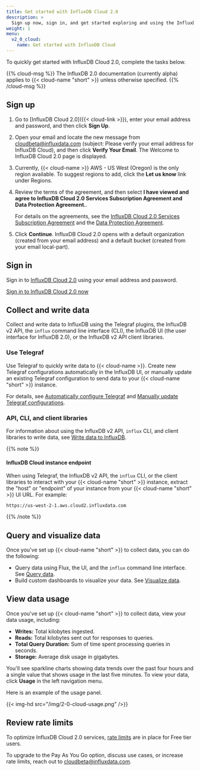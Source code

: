 ```yaml
---
title: Get started with InfluxDB Cloud 2.0
description: >
  Sign up now, sign in, and get started exploring and using the InfluxDB Cloud 2.0 time series platform.
weight: 1
menu:
  v2_0_cloud:
    name: Get started with InfluxDB Cloud
---
```


To quickly get started with InfluxDB Cloud 2.0, complete the tasks below. 

{{% cloud-msg %}}
The InfluxDB 2.0 documentation (currently alpha) applies to {{< cloud-name "short" >}} unless otherwise specified.
{{% /cloud-msg %}}

## Sign up

1. Go to [InfluxDB Cloud 2.0]({{< cloud-link >}}), enter your email address and password,
   and then click **Sign Up**.

2. Open your email and locate the new message from cloudbeta@influxdata.com (subject: Please verify your email address for InfluxDB Cloud),
   and then click **Verify Your Email**. The Welcome to InfluxDB Cloud 2.0 page is displayed.

3. Currently, {{< cloud-name >}} AWS - US West (Oregon) is the only region available.
   To suggest regions to add, click the **Let us know** link under Regions.

4. Review the terms of the  agreement, and then select
   **I have viewed and agree to InfluxDB Cloud 2.0 Services Subscription Agreement and Data Protection Agreement.**.

   For details on the agreements, see the [InfluxDB Cloud 2.0 Services Subscription Agreement](www.influxdata.com/legal/cloud-services-subscription-agreement) and the [Data Protection Agreement](https://www.influxdata.com/legal/data-processing-agreement/).

5. Click **Continue**. InfluxDB Cloud 2.0 opens with a default organization
   (created from your email address) and a default bucket (created from your email local-part).

## Sign in

Sign in to [InfluxDB Cloud 2.0](https://us-west-2-1.aws.cloud2.influxdata.com) using your email address and password.

<a class="btn" href="https://us-west-2-1.aws.cloud2.influxdata.com">Sign in to InfluxDB Cloud 2.0 now</a>

## Collect and write data

Collect and write data to InfluxDB using the Telegraf plugins, the InfluxDB v2 API, the `influx`
command line interface (CLI), the InfluxDB UI (the user interface for InfluxDB 2.0), or the InfluxDB v2 API client libraries.

### Use Telegraf

Use Telegraf to quickly write data to {{< cloud-name >}}.
Create new Telegraf configurations automatically in the InfluxDB UI, or manually update an
existing Telegraf configuration to send data to your {{< cloud-name "short" >}} instance.

For details, see [Automatically configure Telegraf](/v2.0/write-data/use-telegraf/auto-config/#create-a-telegraf-configuration)
and [Manually update Telegraf configurations](/v2.0/write-data/use-telegraf/manual-config/).

### API, CLI, and client libraries

For information about using the InfluxDB v2 API, `influx` CLI, and client libraries to write data,
see [Write data to InfluxDB](/v2.0/write-data/).

{{% note %}}

#### InfluxDB Cloud instance endpoint

When using Telegraf, the InfluxDB v2 API, the `influx` CLI, or the client libraries to interact with your {{< cloud-name "short" >}}
instance, extract the "host" or "endpoint" of your instance from your {{< cloud-name "short" >}} UI URL.
For example:

```
https://us-west-2-1.aws.cloud2.influxdata.com
```

{{% /note %}}

## Query and visualize data

Once you've set up {{< cloud-name "short" >}} to collect data, you can do the following:

- Query data using Flux, the UI, and the `influx` command line interface. See [Query data](/v2.0/query-data/).
- Build custom dashboards to visualize your data. See [Visualize data](/v2.0/visualize-data/).

## View data usage

Once you've set up {{< cloud-name "short" >}} to collect data, view your data usage, including:

- **Writes:** Total kilobytes ingested.
- **Reads:** Total kilobytes sent out for responses to queries.
- **Total Query Duration:** Sum of time spent processing queries in seconds.
- **Storage:** Average disk usage in gigabytes.

You'll see sparkline charts showing data trends over the past four hours and a single value that shows usage in the last five minutes.
To view your data, click **Usage** in the left navigation menu.

Here is an example of the usage panel.

{{< img-hd src="/img/2-0-cloud-usage.png" />}}

## Review rate limits

To optimize InfluxDB Cloud 2.0 services, [rate limits](/v2.0/cloud/rate-limits/) are in place for Free tier users.

To upgrade to the Pay As You Go option, discuss use cases, or increase rate limits,
reach out to <a href="mailto:cloudbeta@influxdata.com?subject={{< cloud-name >}} Feedback">cloudbeta@influxdata.com</a>.
